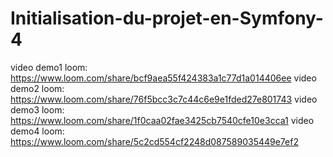 # Initialisation-du-projet-en-Symfony-4
video demo1 loom: https://www.loom.com/share/bcf9aea55f424383a1c77d1a014406ee
video demo2 loom: https://www.loom.com/share/76f5bcc3c7c44c6e9e1fded27e801743
video demo3 loom: https://www.loom.com/share/1f0caa02fae3425cb7540cfe10e3cca1
video demo4 loom: https://www.loom.com/share/5c2cd554cf2248d087589035449e7ef2
